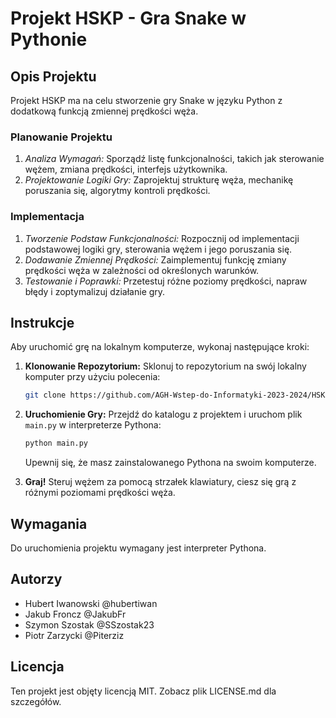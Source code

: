 # Projekt HSKP - Gra Snake w Pythonie

## Opis Projektu
Projekt HSKP ma na celu stworzenie gry Snake w języku Python z dodatkową funkcją zmiennej prędkości węża.
### Planowanie Projektu
1. *Analiza Wymagań:* Sporządź listę funkcjonalności, takich jak sterowanie wężem, zmiana prędkości, interfejs użytkownika.
2. *Projektowanie Logiki Gry:* Zaprojektuj strukturę węża, mechanikę poruszania się, algorytmy kontroli prędkości.
### Implementacja
1. *Tworzenie Podstaw Funkcjonalności:* Rozpocznij od implementacji podstawowej logiki gry, sterowania wężem i jego poruszania się.
2. *Dodawanie Zmiennej Prędkości:* Zaimplementuj funkcję zmiany prędkości węża w zależności od określonych warunków.
3. *Testowanie i Poprawki:* Przetestuj różne poziomy prędkości, napraw błędy i zoptymalizuj działanie gry.

## Instrukcje
Aby uruchomić grę na lokalnym komputerze, wykonaj następujące kroki:

1. **Klonowanie Repozytorium:** Sklonuj to repozytorium na swój lokalny komputer przy użyciu polecenia:
    ```bash
    git clone https://github.com/AGH-Wstep-do-Informatyki-2023-2024/HSKP
    ```
    
2. **Uruchomienie Gry:** Przejdź do katalogu z projektem i uruchom plik `main.py` w interpreterze Pythona:
    ```bash
    python main.py
    ```
    Upewnij się, że masz zainstalowanego Pythona na swoim komputerze.

3. **Graj!** Steruj wężem za pomocą strzałek klawiatury, ciesz się grą z różnymi poziomami prędkości węża.

## Wymagania
Do uruchomienia projektu wymagany jest interpreter Pythona.

## Autorzy
- Hubert Iwanowski @hubertiwan
- Jakub Froncz @JakubFr
- Szymon Szostak @SSzostak23
- Piotr Zarzycki @Piterziz

## Licencja
Ten projekt jest objęty licencją MIT. Zobacz plik LICENSE.md dla szczegółów.
